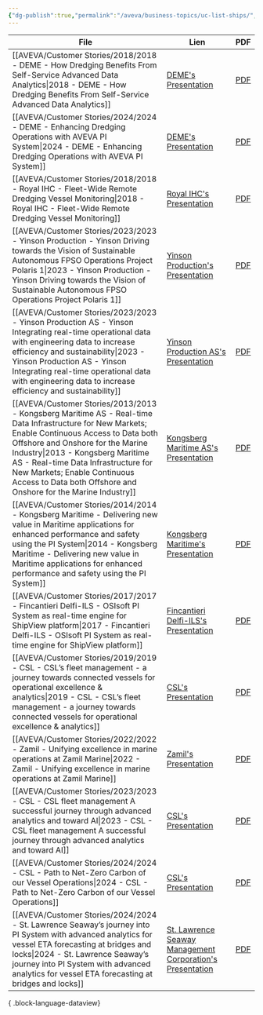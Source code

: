 ```yaml
---
{"dg-publish":true,"permalink":"/aveva/business-topics/uc-list-ships/","dgPassFrontmatter":true}
---
```


| File                                                                                                                                                                                                                                                                                                                                                                  | Lien                                                                                                                                                                                                                                        | PDF                                                                                                                                                                                                                                                                      |
| --------------------------------------------------------------------------------------------------------------------------------------------------------------------------------------------------------------------------------------------------------------------------------------------------------------------------------------------------------------------- | ------------------------------------------------------------------------------------------------------------------------------------------------------------------------------------------------------------------------------------------- | ------------------------------------------------------------------------------------------------------------------------------------------------------------------------------------------------------------------------------------------------------------------------ |
| [[AVEVA/Customer Stories/2018/2018 - DEME - How Dredging Benefits From Self-Service Advanced Data Analytics\|2018 - DEME - How Dredging Benefits From Self-Service Advanced Data Analytics]]                                                                                                                                                                       | [DEME's Presentation](https://resources.osisoft.com/presentations/how-dredging-benefits-from-self-service-advanced-data-analytics/)                                                                                                         | [PDF](https://cdn.osisoft.com/osi/presentations/2018-uc-emea-barcelona/UC18EU-D2TR05-DEME-De-Block-How-Dredging-Benefits-From-Self-Service-Advanced-Data-Analytics.pdf)                                                                                                  |
| [[AVEVA/Customer Stories/2024/2024 - DEME - Enhancing Dredging Operations with AVEVA PI System\|2024 - DEME - Enhancing Dredging Operations with AVEVA PI System]]                                                                                                                                                                                                 | [DEME's Presentation](https://www.aveva.com/en/perspectives/presentations/2024/deme---enhancing-dredging-operations-with-aveva-pi-system/)                                                                                                  | [PDF](https://cdn.mediavalet.com/eunl/content/yTIAk4BWHUiPw3IqrBaCFg/IM6Z-12aBU2nNcJtRLGIIw/Original/DEME%3A%20%20Enhancing%20Dredging%20Operations%20with%20AVEVA%20PI%20System.pdf)                                                                                    |
| [[AVEVA/Customer Stories/2018/2018 - Royal IHC - Fleet-Wide Remote Dredging Vessel Monitoring\|2018 - Royal IHC - Fleet-Wide Remote Dredging Vessel Monitoring]]                                                                                                                                                                                                   | [Royal IHC's Presentation](https://resources.osisoft.com/presentations/fleet-wide-remote-dredging-vessel-monitoring/)                                                                                                                       | [PDF](https://cdn.osisoft.com/osi/presentations/2018-uc-emea-barcelona/UC18EU-D2TR06-RoyalIHC-Thakker-Fleet-Wide-Remote-Dredging-Vessel-Monitoring.pdf)                                                                                                                  |
| [[AVEVA/Customer Stories/2023/2023 - Yinson Production - Yinson Driving towards the Vision of Sustainable Autonomous FPSO Operations   Project Polaris 1\|2023 - Yinson Production - Yinson Driving towards the Vision of Sustainable Autonomous FPSO Operations   Project Polaris 1]]                                                                             | [Yinson Production's Presentation](https://resources.osisoft.com/presentations/yinson--driving-towards-the-vision-of-sustainable-autonomous-fpso-operations-%E2%80%93-project-polaris/)                                                     | [PDF](https://cdn.osisoft.com/osi/presentations/2023-AVEVA-San-Francisco/UC23NA-1OGE02-ViggoJohansen-Jan-Yinson-Driving-towards-the-Vision-of-Sustainable-Autonomous-FPSO-Operations.pdf)                                                                                |
| [[AVEVA/Customer Stories/2023/2023 - Yinson Production AS - Yinson Integrating real-time operational data with engineering data to increase efficiency and sustainability\|2023 - Yinson Production AS - Yinson Integrating real-time operational data with engineering data to increase efficiency and sustainability]]                                           | [Yinson Production AS's Presentation](https://resources.osisoft.com/presentations/yinson--integrating-real-time-operational-data-with-engineering-data-to-increase-efficiency-and-sustainability/)                                          | [PDF](https://cdn.osisoft.com/osi/presentations/2023-AVEVA-San-Francisco/UC23NA-2ENU03-YinsonProductionAS-BerteBye-Yinson-Integrating-real-time-operational.pdf)                                                                                                         |
| [[AVEVA/Customer Stories/2013/2013 - Kongsberg Maritime AS - Real-time Data Infrastructure for New Markets; Enable Continuous Access to Data both Offshore and Onshore for the Marine Industry\|2013 - Kongsberg Maritime AS - Real-time Data Infrastructure for New Markets; Enable Continuous Access to Data both Offshore and Onshore for the Marine Industry]] | [Kongsberg Maritime AS's Presentation](https://resources.osisoft.com/presentations/real-time-data-infrastructure-for-new-markets--enable-continuous-access-to-data-both-offshore-and-onshore-for-the-marine-industry/)                      | [PDF](https://cdn.osisoft.com/corp/en/media/presentations/2013/EMEA2013/PDF/EMEA13_Kongsberg_Lehn-Pedersen_RealtimeDataInfrastructureforNewMarkets.pdf)                                                                                                                  |
| [[AVEVA/Customer Stories/2014/2014 - Kongsberg Maritime - Delivering new value in Maritime applications for enhanced performance and safety using the PI System\|2014 - Kongsberg Maritime - Delivering new value in Maritime applications for enhanced performance and safety using the PI System]]                                                               | [Kongsberg Maritime's Presentation](https://resources.osisoft.com/presentations/delivering-new-value-in-maritime-applications-for-enhanced-performance-and-safety-using-the-pi-system/)                                                     | [PDF](https://cdn.osisoft.com/corp/en/media/presentations/2014/EMEA2014/PDF/EMEA14_KongsbergMaritime_ArneRiis_DeliveringnewvalueinMaritimeapplicationsforenhancedperformanceandsafetyusingthePISystem.pdf)                                                               |
| [[AVEVA/Customer Stories/2017/2017 - Fincantieri Delfi-ILS - OSIsoft PI System as real-time engine for ShipView platform\|2017 - Fincantieri Delfi-ILS - OSIsoft PI System as real-time engine for ShipView platform]]                                                                                                                                             | [Fincantieri Delfi-ILS's Presentation](https://resources.osisoft.com/presentations/osisoft-pi-system-as-real-time-engine-for-shipview-platform/)                                                                                            | [PDF](https://cdn.osisoft.com/osi/presentations/2017-uc-emea-london/UC17EU-D2TR05-DelfiILS-DeFrancesco-PIRealtimeEngineShipviewPlatform.pdf)                                                                                                                             |
| [[AVEVA/Customer Stories/2019/2019 - CSL - CSL’s fleet management - a journey towards connected vessels for operational excellence & analytics\|2019 - CSL - CSL’s fleet management - a journey towards connected vessels for operational excellence & analytics]]                                                                                                 | [CSL's Presentation](https://resources.osisoft.com/presentations/csl-s-fleet-management---a-journey-towards-connected-vessels-for-operational-excellence-and-analytics/)                                                                    | [PDF](https://cdn.osisoft.com/osi/presentations/2019-uc-san-francisco/US19NA-D2MM05-CSL-Lavoie-CSLs-fleet-management-a-journey-towards-connected-vessels-for-operational.pdf)                                                                                            |
| [[AVEVA/Customer Stories/2022/2022 - Zamil - Unifying excellence in marine operations at Zamil Marine\|2022 - Zamil - Unifying excellence in marine operations at Zamil Marine]]                                                                                                                                                                                   | [Zamil's Presentation](https://resources.osisoft.com/presentations/unifying-excellence-in-marine-operations-at-zamil-marine/)                                                                                                               | [PDF](https://cdn.osisoft.com/osi/presentations/2022-AVEVA-San-Francisco/UC22NA-02MT30-Zamil-Lang-Fredrik-Unifying-excellence-in-marine-operations.pdf)                                                                                                                  |
| [[AVEVA/Customer Stories/2023/2023 - CSL - CSL fleet management A successful journey through advanced analytics and toward AI\|2023 - CSL - CSL fleet management A successful journey through advanced analytics and toward AI]]                                                                                                                                   | [CSL's Presentation](https://resources.osisoft.com/presentations/csl-fleet-management--a-successful-journey-through-advanced-analytics-and-toward-ai/)                                                                                      | [PDF](https://cdn.osisoft.com/osi/presentations/2023-AVEVA-San-Francisco/UC23NA-3INF06-MayaHTT-Duquette-CSL-fleet-management.pdf)                                                                                                                                        |
| [[AVEVA/Customer Stories/2024/2024 - CSL - Path to Net-Zero Carbon of our Vessel Operations\|2024 - CSL - Path to Net-Zero Carbon of our Vessel Operations]]                                                                                                                                                                                                       | [CSL's Presentation](https://www.aveva.com/en/perspectives/presentations/2024/csl-group---path-to-net-zero-carbon-of-our-vessel-operations/)                                                                                                | [PDF](https://cdn.mediavalet.com/eunl/content/3-3RjT4g-EeyFwoveBkH_w/rDkXT7Z940KKkmpRn4LWMQ/Original/CSL%20Group%3A%20%20Path%20to%20Net-Zero%20Carbon%20of%20our%20Vessel%20Operations.pdf)                                                                             |
| [[AVEVA/Customer Stories/2024/2024 - St. Lawrence Seaway’s journey into PI System with advanced analytics for vessel ETA forecasting at bridges and locks\|2024 - St. Lawrence Seaway’s journey into PI System with advanced analytics for vessel ETA forecasting at bridges and locks]]                                                                           | [St. Lawrence Seaway Management Corporation's Presentation](https://www.aveva.com/en/perspectives/presentations/2024/st--lawrence-seaway-s-journey-into-pi-system-with-advanced-analytics-for-vessel-eta-forecasting-at-bridges-and-locks/) | [PDF](https://cdn.mediavalet.com/eunl/content/N4EPbjtbyUu7Rc8_U8GNuw/2rZ1UdVoGk6SvNcnAevJlA/Original/St.%20Lawrence%20Seaway%E2%80%99s%20journey%20into%20PI%20System%20with%20advanced%20analytics%20for%20vessel%20ETA%20forecasting%20at%20bridges%20and%20locks.pdf) |

{ .block-language-dataview}

